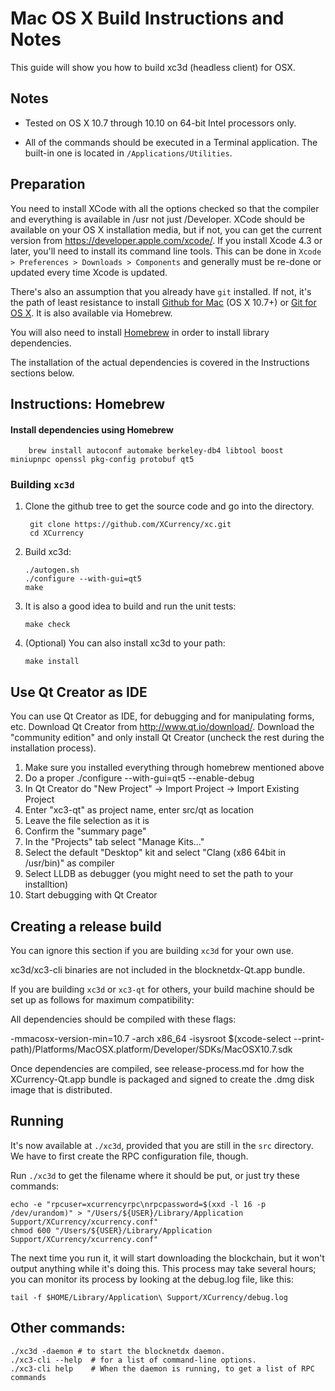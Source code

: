 Mac OS X Build Instructions and Notes
====================================
This guide will show you how to build xc3d (headless client) for OSX.

Notes
-----

* Tested on OS X 10.7 through 10.10 on 64-bit Intel processors only.

* All of the commands should be executed in a Terminal application. The
built-in one is located in `/Applications/Utilities`.

Preparation
-----------

You need to install XCode with all the options checked so that the compiler
and everything is available in /usr not just /Developer. XCode should be
available on your OS X installation media, but if not, you can get the
current version from https://developer.apple.com/xcode/. If you install
Xcode 4.3 or later, you'll need to install its command line tools. This can
be done in `Xcode > Preferences > Downloads > Components` and generally must
be re-done or updated every time Xcode is updated.

There's also an assumption that you already have `git` installed. If
not, it's the path of least resistance to install [Github for Mac](https://mac.github.com/)
(OS X 10.7+) or
[Git for OS X](https://code.google.com/p/git-osx-installer/). It is also
available via Homebrew.

You will also need to install [Homebrew](http://brew.sh) in order to install library
dependencies.

The installation of the actual dependencies is covered in the Instructions
sections below.

Instructions: Homebrew
----------------------

#### Install dependencies using Homebrew

        brew install autoconf automake berkeley-db4 libtool boost miniupnpc openssl pkg-config protobuf qt5

### Building `xc3d`

1. Clone the github tree to get the source code and go into the directory.

        git clone https://github.com/XCurrency/xc.git
        cd XCurrency

2.  Build xc3d:

        ./autogen.sh
        ./configure --with-gui=qt5
        make

3.  It is also a good idea to build and run the unit tests:

        make check

4.  (Optional) You can also install xc3d to your path:

        make install

Use Qt Creator as IDE
------------------------
You can use Qt Creator as IDE, for debugging and for manipulating forms, etc.
Download Qt Creator from http://www.qt.io/download/. Download the "community edition" and only install Qt Creator (uncheck the rest during the installation process).

1. Make sure you installed everything through homebrew mentioned above
2. Do a proper ./configure --with-gui=qt5 --enable-debug
3. In Qt Creator do "New Project" -> Import Project -> Import Existing Project
4. Enter "xc3-qt" as project name, enter src/qt as location
5. Leave the file selection as it is
6. Confirm the "summary page"
7. In the "Projects" tab select "Manage Kits..."
8. Select the default "Desktop" kit and select "Clang (x86 64bit in /usr/bin)" as compiler
9. Select LLDB as debugger (you might need to set the path to your installtion)
10. Start debugging with Qt Creator

Creating a release build
------------------------
You can ignore this section if you are building `xc3d` for your own use.

xc3d/xc3-cli binaries are not included in the blocknetdx-Qt.app bundle.

If you are building `xc3d` or `xc3-qt` for others, your build machine should be set up
as follows for maximum compatibility:

All dependencies should be compiled with these flags:

 -mmacosx-version-min=10.7
 -arch x86_64
 -isysroot $(xcode-select --print-path)/Platforms/MacOSX.platform/Developer/SDKs/MacOSX10.7.sdk

Once dependencies are compiled, see release-process.md for how the XCurrency-Qt.app
bundle is packaged and signed to create the .dmg disk image that is distributed.

Running
-------

It's now available at `./xc3d`, provided that you are still in the `src`
directory. We have to first create the RPC configuration file, though.

Run `./xc3d` to get the filename where it should be put, or just try these
commands:

    echo -e "rpcuser=xcurrencyrpc\nrpcpassword=$(xxd -l 16 -p /dev/urandom)" > "/Users/${USER}/Library/Application Support/XCurrency/xcurrency.conf"
    chmod 600 "/Users/${USER}/Library/Application Support/XCurrency/xcurrency.conf"

The next time you run it, it will start downloading the blockchain, but it won't
output anything while it's doing this. This process may take several hours;
you can monitor its process by looking at the debug.log file, like this:

    tail -f $HOME/Library/Application\ Support/XCurrency/debug.log

Other commands:
-------

    ./xc3d -daemon # to start the blocknetdx daemon.
    ./xc3-cli --help  # for a list of command-line options.
    ./xc3-cli help    # When the daemon is running, to get a list of RPC commands
